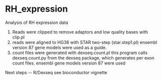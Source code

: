 # RH_expression

Analysis of RH expression data
1) Reads were clipped to remove adaptors and low quality bases with clip.pl
2) reads were aligned to HG38 with STAR two-step (star.step1.pl)
	ensembl version 87 gene models were used as a guide.
3) count files were generated with dexseq.count.pl
	this program calls dexseq.count.py from the dexseq package, which generates per exon count files. ensembl gene models version 87 were used
	
Next steps -- R/Dexseq see bioconductor vignette

